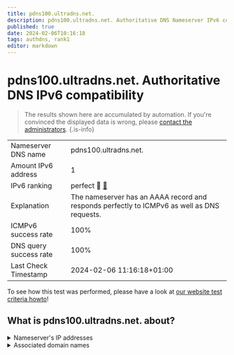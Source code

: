 ```yaml
---
title: pdns100.ultradns.net.
description: pdns100.ultradns.net. Authoritative DNS Nameserver IPv6 compatibility
published: true
date: 2024-02-06T10:16:18
tags: authdns, rank1
editor: markdown
---
```


# pdns100.ultradns.net. Authoritative DNS IPv6 compatibility

> The results shown here are accumulated by automation. If you're convinced the displayed data is wrong, please [contact the administrators](/howto/chat). 
{.is-info}




|   |   |
| - | - |
| Nameserver DNS name | pdns100.ultradns.net.
| Amount IPv6 address | 1
| IPv6 ranking | perfect :1st_place_medal: [🔗](/howto/ranking) |
| Explanation | The nameserver has an AAAA record and responds perfectly to ICMPv6 as well as DNS requests. |
| ICMPv6 success rate | 100%|
| DNS query success rate | 100% |
| Last Check Timestamp | 2024-02-06 11:16:18+01:00 |

To see how this test was performed, please have a look at [our website test criteria howto](/howto/testcriteria/authdns)!


## What is pdns100.ultradns.net. about?




<details>
<summary>Nameserver's IP addresses</summary>

2610:a1:1014::88

</details>



<details>
<summary>Associated domain names</summary>

paypal.com

</details>
